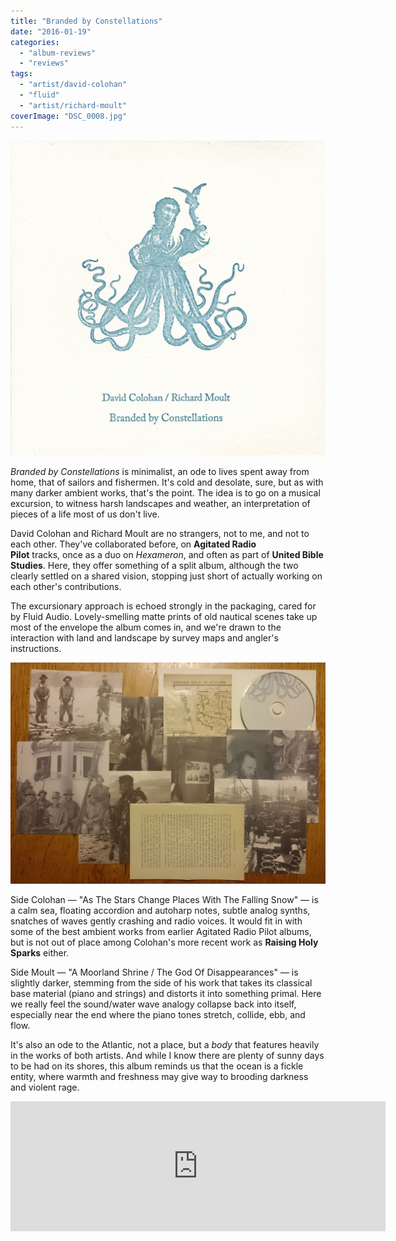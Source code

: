 ```yaml
---
title: "Branded by Constellations"
date: "2016-01-19"
categories: 
  - "album-reviews"
  - "reviews"
tags: 
  - "artist/david-colohan"
  - "fluid"
  - "artist/richard-moult"
coverImage: "DSC_0008.jpg"
---
```


[![](images/cover.jpg)](http://www.eveningoflight.nl/wordpress/wp-content/uploads/2016/01/cover.jpg)

_Branded by Constellations_ is minimalist, an ode to lives spent away from home, that of sailors and fishermen. It's cold and desolate, sure, but as with many darker ambient works, that's the point. The idea is to go on a musical excursion, to witness harsh landscapes and weather, an interpretation of pieces of a life most of us don't live.

David Colohan and Richard Moult are no strangers, not to me, and not to each other. They've collaborated before, on **Agitated Radio Pilot** tracks, once as a duo on _Hexameron_, and often as part of **United Bible Studies**. Here, they offer something of a split album, although the two clearly settled on a shared vision, stopping just short of actually working on each other's contributions.

The excursionary approach is echoed strongly in the packaging, cared for by Fluid Audio. Lovely-smelling matte prints of old nautical scenes take up most of the envelope the album comes in, and we're drawn to the interaction with land and landscape by survey maps and angler's instructions.

[![](images/DSC_0008.jpg)](http://www.eveningoflight.nl/wordpress/wp-content/uploads/2016/01/DSC_0008.jpg)

Side Colohan — "As The Stars Change Places With The Falling Snow" — is a calm sea, floating accordion and autoharp notes, subtle analog synths, snatches of waves gently crashing and radio voices. It would fit in with some of the best ambient works from earlier Agitated Radio Pilot albums, but is not out of place among Colohan's more recent work as **Raising Holy Sparks** either.

Side Moult — "A Moorland Shrine / The God Of Disappearances" — is slightly darker, stemming from the side of his work that takes its classical base material (piano and strings) and distorts it into something primal. Here we really feel the sound/water wave analogy collapse back into itself, especially near the end where the piano tones stretch, collide, ebb, and flow.

It's also an ode to the Atlantic, not a place, but a _body_ that features heavily in the works of both artists. And while I know there are plenty of sunny days to be had on its shores, this album reminds us that the ocean is a fickle entity, where warmth and freshness may give way to brooding darkness and violent rage.

<iframe style="border: 0; width: 600px; height: 208px;" src="https://bandcamp.com/EmbeddedPlayer/album=3636354093/size=large/bgcol=333333/linkcol=ffffff/artwork=small/transparent=true/" width="300" height="150" seamless=""><a href="http://richardjohnmoult.bandcamp.com/album/branded-by-constellations">Branded By Constellations by David Colohan / Richard Moult</a></iframe>
